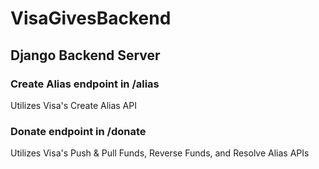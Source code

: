 # VisaGivesBackend

## Django Backend Server
### Create Alias endpoint in /alias
Utilizes Visa's Create Alias API

### Donate endpoint in /donate
Utilizes Visa's Push & Pull Funds, Reverse Funds, and Resolve Alias APIs
